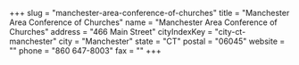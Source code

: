 +++
slug = "manchester-area-conference-of-churches"
title = "Manchester Area Conference of Churches"
name = "Manchester Area Conference of Churches"
address = "466 Main Street"
cityIndexKey = "city-ct-manchester"
city = "Manchester"
state = "CT"
postal = "06045"
website = ""
phone = "860 647-8003"
fax = ""
+++
